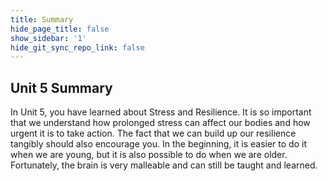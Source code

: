 ```yaml
---
title: Summary
hide_page_title: false
show_sidebar: '1'
hide_git_sync_repo_link: false
---
```


## Unit 5 Summary

In Unit 5, you have learned about Stress and Resilience. It is so important that we understand how prolonged stress can affect our bodies and how urgent it is to take action. The fact that we can build up our resilience tangibly should also encourage you. In the beginning, it is easier to do it when we are young, but it is also possible to do when we are older. Fortunately, the brain is very malleable and can still be taught and learned.
